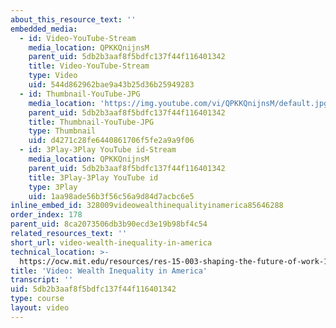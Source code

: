 ```yaml
---
about_this_resource_text: ''
embedded_media:
  - id: Video-YouTube-Stream
    media_location: QPKKQnijnsM
    parent_uid: 5db2b3aaf8f5bdfc137f44f116401342
    title: Video-YouTube-Stream
    type: Video
    uid: 544d862962bae9a43b25d36b25949283
  - id: Thumbnail-YouTube-JPG
    media_location: 'https://img.youtube.com/vi/QPKKQnijnsM/default.jpg'
    parent_uid: 5db2b3aaf8f5bdfc137f44f116401342
    title: Thumbnail-YouTube-JPG
    type: Thumbnail
    uid: d4271c28fe6440861706f5fe2a9a9f06
  - id: 3Play-3Play YouTube id-Stream
    media_location: QPKKQnijnsM
    parent_uid: 5db2b3aaf8f5bdfc137f44f116401342
    title: 3Play-3Play YouTube id
    type: 3Play
    uid: 1aa98ade56b3f56c56a9d84d7acbc6e5
inline_embed_id: 328009videowealthinequalityinamerica85646288
order_index: 178
parent_uid: 8ca2073506db3b90ecd3e19b98bf4c54
related_resources_text: ''
short_url: video-wealth-inequality-in-america
technical_location: >-
  https://ocw.mit.edu/resources/res-15-003-shaping-the-future-of-work-15-662x-spring-2016/introduction-challenges-and-opportunities/for-more-information/video-wealth-inequality-in-america
title: 'Video: Wealth Inequality in America'
transcript: ''
uid: 5db2b3aaf8f5bdfc137f44f116401342
type: course
layout: video
---
```

